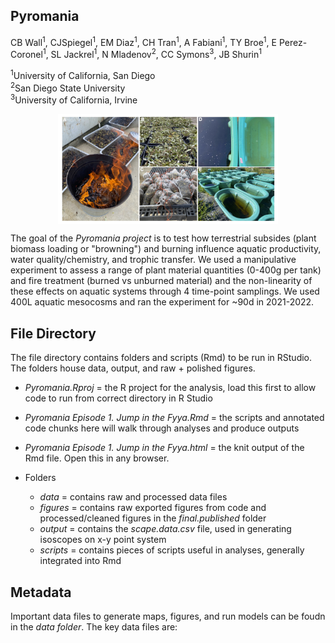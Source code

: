 ## Pyromania  

CB Wall<sup>1</sup>, CJSpiegel<sup>1</sup>, EM Diaz<sup>1</sup>, CH Tran<sup>1</sup>, A Fabiani<sup>1</sup>, TY Broe<sup>1</sup>, E Perez-Coronel<sup>1</sup>, SL Jackrel<sup>1</sup>, N Mladenov<sup>2</sup>, CC Symons<sup>3</sup>, JB Shurin<sup>1</sup>

<sup>1</sup>University of California, San Diego   
<sup>2</sup>San Diego State University  
<sup>3</sup>University of California, Irvine  
  

<p align="center">
  <img align="center" src="https://github.com/cbwall/Pyromania/blob/main/output/Fig1.%20Pyro%20schematic.jpg" width="70%" height="60%">
</p>
  
  
The goal of the *Pyromania project* is to test how terrestrial subsides (plant biomass loading or "browning") and burning influence aquatic productivity, water quality/chemistry, and trophic transfer. We used a manipulative experiment to assess a range of plant material quantities (0-400g per tank) and fire treatment (burned vs unburned material) and the non-linearity of these effects on aquatic systems through 4 time-point samplings. We used 400L aquatic mesocosms and ran the experiment for ~90d in 2021-2022.  
  

## File Directory  
The file directory contains folders and scripts (Rmd) to be run in RStudio. The folders house data, output, and raw + polished figures.  
   - *Pyromania.Rproj* = the R project for the analysis, load this first to allow code to run from correct directory in R Studio
   - *Pyromania Episode 1. Jump in the Fyya.Rmd* = the scripts and annotated code chunks here will walk through analyses and produce outputs
   - *Pyromania Episode 1. Jump in the Fyya.html* = the knit output of the Rmd file. Open this in any browser.
 
   - Folders
     - *data* = contains raw and processed data files
     - *figures* = contains raw exported figures from code and processed/cleaned figures in the *final.published* folder
     - *output* = contains the *scape.data.csv* file, used in generating isoscopes on x-y point system
     - *scripts* = contains pieces of scripts useful in analyses, generally integrated into Rmd

## Metadata
Important data files to generate maps, figures, and run models can be foudn in the *data folder*. The key data files are:  
